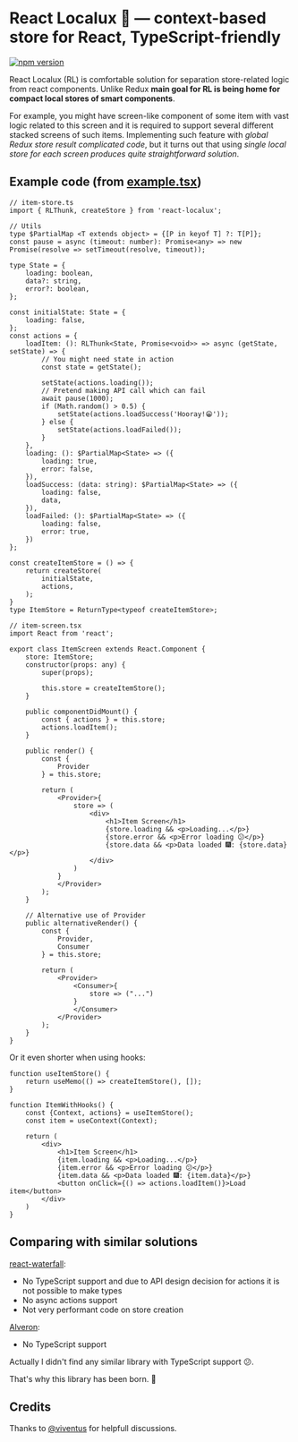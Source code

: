 # React Localux 🐛 — context-based store for React, TypeScript-friendly

[![npm version](https://badge.fury.io/js/react-localux.svg)](https://www.npmjs.com/package/react-localux)

React Localux (RL) is comfortable solution for separation store-related logic from react components. Unlike Redux **main goal for RL is being home for compact local stores of smart components**.

For example, you might have screen-like component of some item with vast logic related to this screen and it is required to support several different stacked screens of such items. Implementing such feature with _global Redux store result complicated code_, but it turns out that using _single local store for each screen produces quite straightforward solution_.

## Example code (from [example.tsx](example/example.tsx))
```tsx
// item-store.ts
import { RLThunk, createStore } from 'react-localux';

// Utils
type $PartialMap <T extends object> = {[P in keyof T] ?: T[P]};
const pause = async (timeout: number): Promise<any> => new Promise(resolve => setTimeout(resolve, timeout));

type State = {
    loading: boolean,
    data?: string,
    error?: boolean,
};

const initialState: State = {
    loading: false,
};
const actions = {
    loadItem: (): RLThunk<State, Promise<void>> => async (getState, setState) => {
        // You might need state in action
        const state = getState();

        setState(actions.loading());
        // Pretend making API call which can fail
        await pause(1000);
        if (Math.random() > 0.5) {
            setState(actions.loadSuccess('Hooray!😁'));
        } else {
            setState(actions.loadFailed());
        }
    },
    loading: (): $PartialMap<State> => ({
        loading: true,
        error: false,
    }),
    loadSuccess: (data: string): $PartialMap<State> => ({
        loading: false,
        data,
    }),
    loadFailed: (): $PartialMap<State> => ({
        loading: false,
        error: true,
    })
};

const createItemStore = () => {
    return createStore(
        initialState,
        actions,
    );
}
type ItemStore = ReturnType<typeof createItemStore>;

// item-screen.tsx
import React from 'react';

export class ItemScreen extends React.Component {
    store: ItemStore;
    constructor(props: any) {
        super(props);

        this.store = createItemStore();
    }

    public componentDidMount() {
        const { actions } = this.store;
        actions.loadItem();
    }

    public render() {
        const {
            Provider
        } = this.store;

        return (
            <Provider>{
                store => (
                    <div>
                        <h1>Item Screen</h1>
                        {store.loading && <p>Loading...</p>}
                        {store.error && <p>Error loading 😕</p>}
                        {store.data && <p>Data loaded 🎆: {store.data}</p>}
                    </div>
                )
            }
            </Provider>
        );
    }

    // Alternative use of Provider
    public alternativeRender() {
        const {
            Provider,
            Consumer
        } = this.store;

        return (
            <Provider>
                <Consumer>{
                    store => ("...")
                }
                </Consumer>
            </Provider>
        );
    }
}
```

Or it even shorter when using hooks:
```tsx
function useItemStore() {
    return useMemo(() => createItemStore(), []);
}

function ItemWithHooks() {
    const {Context, actions} = useItemStore();
    const item = useContext(Context);

    return (
        <div>
            <h1>Item Screen</h1>
            {item.loading && <p>Loading...</p>}
            {item.error && <p>Error loading 😕</p>}
            {item.data && <p>Data loaded 🎆: {item.data}</p>}
            <button onClick={() => actions.loadItem()}>Load item</button>
        </div>
    )
}
```

## Comparing with similar solutions
[react-waterfall](https://github.com/didierfranc/react-waterfall):
* No TypeScript support and due to API design decision for actions it is not possible to make types
* No async actions support
* Not very performant code on store creation

[Alveron](https://github.com/rofrischmann/alveron):
* No TypeScript support

Actually I didn't find any similar library with TypeScript support 😕.

That's why this library has been born. 👭

## Credits
Thanks to [@viventus](https://github.com/viventus) for helpfull discussions.
